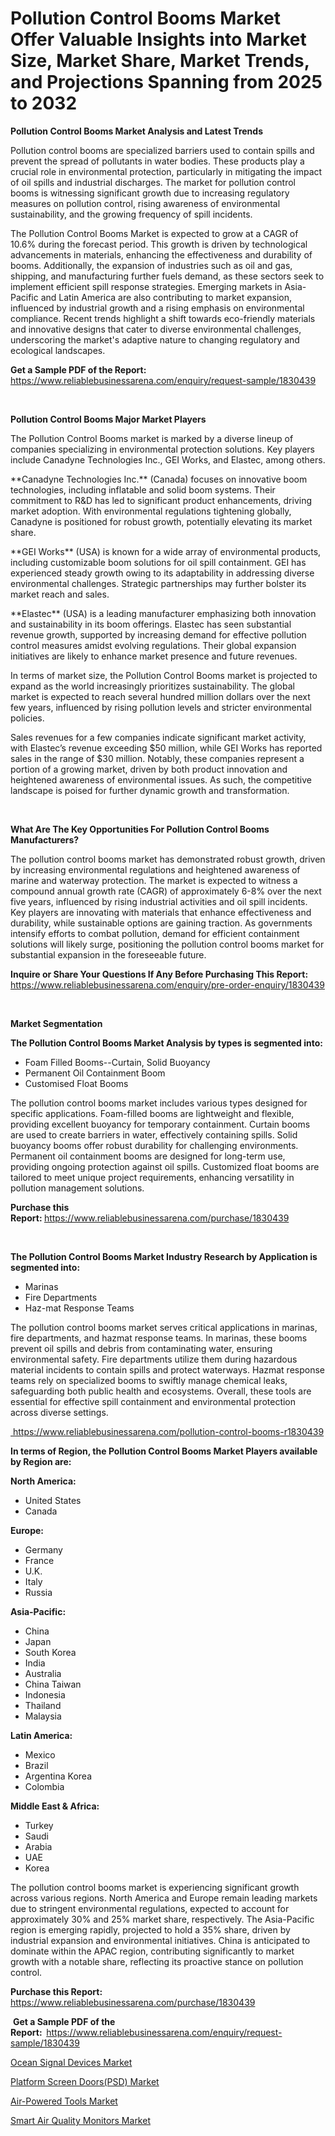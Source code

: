 <p><h1>Pollution Control Booms Market Offer Valuable Insights into Market Size, Market Share, Market Trends, and Projections Spanning from 2025 to 2032</h1></p><p><strong>Pollution Control Booms Market Analysis and Latest Trends</strong></p>
<p><p>Pollution control booms are specialized barriers used to contain spills and prevent the spread of pollutants in water bodies. These products play a crucial role in environmental protection, particularly in mitigating the impact of oil spills and industrial discharges. The market for pollution control booms is witnessing significant growth due to increasing regulatory measures on pollution control, rising awareness of environmental sustainability, and the growing frequency of spill incidents.</p><p>The Pollution Control Booms Market is expected to grow at a CAGR of 10.6% during the forecast period. This growth is driven by technological advancements in materials, enhancing the effectiveness and durability of booms. Additionally, the expansion of industries such as oil and gas, shipping, and manufacturing further fuels demand, as these sectors seek to implement efficient spill response strategies. Emerging markets in Asia-Pacific and Latin America are also contributing to market expansion, influenced by industrial growth and a rising emphasis on environmental compliance. Recent trends highlight a shift towards eco-friendly materials and innovative designs that cater to diverse environmental challenges, underscoring the market's adaptive nature to changing regulatory and ecological landscapes.</p></p>
<p><strong>Get a Sample PDF of the Report:&nbsp;</strong> <a href="https://www.reliablebusinessarena.com/enquiry/request-sample/1830439?utm_campaign=1841&utm_medium=2&utm_source=Github&utm_content=ia&utm_term=12042025&utm_id=pollution-control-booms">https://www.reliablebusinessarena.com/enquiry/request-sample/1830439</a></p>
<p>&nbsp;</p>
<p><strong>Pollution Control Booms Major Market Players</strong></p>
<p><p>The Pollution Control Booms market is marked by a diverse lineup of companies specializing in environmental protection solutions. Key players include Canadyne Technologies Inc., GEI Works, and Elastec, among others.</p><p>**Canadyne Technologies Inc.** (Canada) focuses on innovative boom technologies, including inflatable and solid boom systems. Their commitment to R&D has led to significant product enhancements, driving market adoption. With environmental regulations tightening globally, Canadyne is positioned for robust growth, potentially elevating its market share.</p><p>**GEI Works** (USA) is known for a wide array of environmental products, including customizable boom solutions for oil spill containment. GEI has experienced steady growth owing to its adaptability in addressing diverse environmental challenges. Strategic partnerships may further bolster its market reach and sales.</p><p>**Elastec** (USA) is a leading manufacturer emphasizing both innovation and sustainability in its boom offerings. Elastec has seen substantial revenue growth, supported by increasing demand for effective pollution control measures amidst evolving regulations. Their global expansion initiatives are likely to enhance market presence and future revenues.</p><p>In terms of market size, the Pollution Control Booms market is projected to expand as the world increasingly prioritizes sustainability. The global market is expected to reach several hundred million dollars over the next few years, influenced by rising pollution levels and stricter environmental policies.</p><p>Sales revenues for a few companies indicate significant market activity, with Elastec’s revenue exceeding $50 million, while GEI Works has reported sales in the range of $30 million. Notably, these companies represent a portion of a growing market, driven by both product innovation and heightened awareness of environmental issues. As such, the competitive landscape is poised for further dynamic growth and transformation.</p></p>
<p>&nbsp;</p>
<p><strong>What Are The Key Opportunities For Pollution Control Booms Manufacturers?</strong></p>
<p><p>The pollution control booms market has demonstrated robust growth, driven by increasing environmental regulations and heightened awareness of marine and waterway protection. The market is expected to witness a compound annual growth rate (CAGR) of approximately 6-8% over the next five years, influenced by rising industrial activities and oil spill incidents. Key players are innovating with materials that enhance effectiveness and durability, while sustainable options are gaining traction. As governments intensify efforts to combat pollution, demand for efficient containment solutions will likely surge, positioning the pollution control booms market for substantial expansion in the foreseeable future.</p></p>
<p><strong>Inquire or Share Your Questions If Any Before Purchasing This Report:</strong> <a href="https://www.reliablebusinessarena.com/enquiry/pre-order-enquiry/1830439?utm_campaign=1841&utm_medium=2&utm_source=Github&utm_content=ia&utm_term=12042025&utm_id=pollution-control-booms">https://www.reliablebusinessarena.com/enquiry/pre-order-enquiry/1830439</a></p>
<p>&nbsp;</p>
<p><strong>Market Segmentation</strong></p>
<p><strong>The Pollution Control Booms Market Analysis by types is segmented into:</strong></p>
<p><ul><li>Foam Filled Booms--Curtain, Solid Buoyancy</li><li>Permanent Oil Containment Boom</li><li>Customised Float Booms</li></ul></p>
<p><p>The pollution control booms market includes various types designed for specific applications. Foam-filled booms are lightweight and flexible, providing excellent buoyancy for temporary containment. Curtain booms are used to create barriers in water, effectively containing spills. Solid buoyancy booms offer robust durability for challenging environments. Permanent oil containment booms are designed for long-term use, providing ongoing protection against oil spills. Customized float booms are tailored to meet unique project requirements, enhancing versatility in pollution management solutions.</p></p>
<p><strong>Purchase this Report:&nbsp;</strong><a href="https://www.reliablebusinessarena.com/purchase/1830439?utm_campaign=1841&utm_medium=2&utm_source=Github&utm_content=ia&utm_term=12042025&utm_id=pollution-control-booms">https://www.reliablebusinessarena.com/purchase/1830439</a></p>
<p>&nbsp;</p>
<p><strong>The Pollution Control Booms Market Industry Research by Application is segmented into:</strong></p>
<p><ul><li>Marinas</li><li>Fire Departments</li><li>Haz-mat Response Teams</li></ul></p>
<p><p>The pollution control booms market serves critical applications in marinas, fire departments, and hazmat response teams. In marinas, these booms prevent oil spills and debris from contaminating water, ensuring environmental safety. Fire departments utilize them during hazardous material incidents to contain spills and protect waterways. Hazmat response teams rely on specialized booms to swiftly manage chemical leaks, safeguarding both public health and ecosystems. Overall, these tools are essential for effective spill containment and environmental protection across diverse settings.</p></p>
<p><a href="https://www.reliablebusinessarena.com/pollution-control-booms-r1830439?utm_campaign=1841&utm_medium=2&utm_source=Github&utm_content=ia&utm_term=12042025&utm_id=pollution-control-booms">&nbsp;https://www.reliablebusinessarena.com/pollution-control-booms-r1830439</a></p>
<p><strong>In terms of Region, the Pollution Control Booms Market Players available by Region are:</strong></p>
<p>
    <p> <strong> North America: </strong>
        <ul>
            <li>United States</li>
            <li>Canada</li>
        </ul>
        </p> 
    <p> <strong> Europe: </strong>
        <ul>
            <li>Germany</li>
            <li>France</li>
            <li>U.K.</li>
            <li>Italy</li>
            <li>Russia</li>
        </ul>
        </p> 
    <p> <strong> Asia-Pacific: </strong>
        <ul>
            <li>China</li>
            <li>Japan</li>
            <li>South Korea</li>
            <li>India</li>
            <li>Australia</li>
            <li>China Taiwan</li>
            <li>Indonesia</li>
            <li>Thailand</li>
            <li>Malaysia</li>
        </ul>
        </p> 
    <p> <strong> Latin America: </strong>
        <ul>
            <li>Mexico</li>
            <li>Brazil</li>
            <li>Argentina Korea</li>
            <li>Colombia</li>
        </ul>
        </p> 
    <p> <strong> Middle East & Africa: </strong>
        <ul>
            <li>Turkey</li>
            <li>Saudi</li>
            <li>Arabia</li>
            <li>UAE</li>
            <li>Korea</li>
        </ul>
    </p>
    </p>
<p><p>The pollution control booms market is experiencing significant growth across various regions. North America and Europe remain leading markets due to stringent environmental regulations, expected to account for approximately 30% and 25% market share, respectively. The Asia-Pacific region is emerging rapidly, projected to hold a 35% share, driven by industrial expansion and environmental initiatives. China is anticipated to dominate within the APAC region, contributing significantly to market growth with a notable share, reflecting its proactive stance on pollution control.</p></p>
<p><strong>Purchase this Report: </strong><a href="https://www.reliablebusinessarena.com/purchase/1830439?utm_campaign=1841&utm_medium=2&utm_source=Github&utm_content=ia&utm_term=12042025&utm_id=pollution-control-booms">https://www.reliablebusinessarena.com/purchase/1830439</a></p>
<p>&nbsp;<strong>Get a Sample PDF of the Report:&nbsp;&nbsp;</strong><a href="https://www.reliablebusinessarena.com/enquiry/request-sample/1830439?utm_campaign=1841&utm_medium=2&utm_source=Github&utm_content=ia&utm_term=12042025&utm_id=pollution-control-booms">https://www.reliablebusinessarena.com/enquiry/request-sample/1830439</a></p>
<p><strong></strong></p>
<p><p><a href="https://github.com/ardgenoud/Market-Research-Report-List-1/blob/main/ocean-signal-devices-market.md?utm_campaign=1841&utm_medium=2&utm_source=Github&utm_content=ia&utm_term=12042025&utm_id=pollution-control-booms">Ocean Signal Devices Market</a></p><p><a href="https://github.com/akitamegge65/Market-Research-Report-List-1/blob/main/platform-screen-doorspsd-market.md?utm_campaign=1841&utm_medium=2&utm_source=Github&utm_content=ia&utm_term=12042025&utm_id=pollution-control-booms">Platform Screen Doors(PSD) Market</a></p><p><a href="https://github.com/gauldvikerm6/Market-Research-Report-List-1/blob/main/air-powered-tools-market.md?utm_campaign=1841&utm_medium=2&utm_source=Github&utm_content=ia&utm_term=12042025&utm_id=pollution-control-booms">Air-Powered Tools Market</a></p><p><a href="https://github.com/benasjuettk3/Market-Research-Report-List-1/blob/main/smart-air-quality-monitors-market.md?utm_campaign=1841&utm_medium=2&utm_source=Github&utm_content=ia&utm_term=12042025&utm_id=pollution-control-booms">Smart Air Quality Monitors Market</a></p></p>